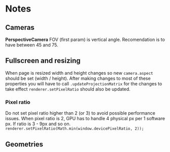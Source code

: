 # Notes

## Cameras

**PerspectiveCamera** FOV (first param) is vertical angle. Recomendation is to have between 45 and 75.

## Fullscreen and resizing

When page is resized width and height changes so new `camera.aspect` should be set (width / height). After making changes to most of these properties you will have to call `.updateProjectionMatrix` for the changes to take effect `renderer.setPixelRatio` should also be updated.

### Pixel ratio

Do not set pixel ratio higher than 2 (or 3) to avoid possible performance issues. When pixel ratio is 2, GPU has to handle 4 physical px per 1 software px. If ratio is 3 - 9px and so on.
`renderer.setPixelRatio(Math.min(window.devicePixelRatio, 2));`

## Geometries
